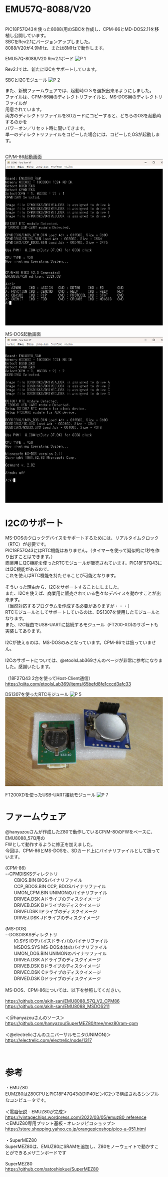 # EMU57Q-8088/V20<br>
<br>
PIC18F57Q43を使った8088/用のSBCを作成し、CPM-86とMD-DOS2.11を移植し公開しています。<br>
SBCをRev2.1にバージョンアップしました。<br>
8088/V20が4.9MHz、または8MHzで動作します。<br>

EMU57Q-8088/V20 Rev2.1ボード
![P 1](photo/P1020507.JPG)

Rev2.1では、新たにI2Cをサポートしています。<br>

SBCとI2Cモジュール
![P 2](photo/P1020510.JPG)

また、新規ファームウェアでは、起動時ＯＳを選択出来るようにしました。<br>
ファイルは、CPM-86用のディレクトリファイルと、MS-DOS用のディレクトリファイルが<br>
用意されています。<br>
両方のディレクトリファイルをSDカードにコピーすると、どちらのOSを起動時するのかを<br>
パワーオン／リセット時に聞いてきます。<br>
単一のディレクトリファイルをコピーした場合には、コピーしたOSが起動します。<br>
<br>

CP/M-86起動画面
![P 3](photo/selectCPM.png)

MS-DOS起動画面
![P 4](photo/selectMSDOS.png)

# I2Cのサポート<br>
MS-DOSのクロックデバイスをサポートするためには、リアルタイムクロック（RTC）が必要です。<br>
PIC18F57Q43にはRTC機能はありません。（タイマーを使って疑似的に1秒を作り出すことはできます。）<br>
商業用にI2C機能を使ったRTCモジュールが販売されています。PIC18F57Q43にはI2C機能があるので、<br>
これを使えばRTC機能を持たせることが可能となります。<br>
<br>
そういった理由から、I2Cをサポートすることにしました。<br>
また、I2Cを使えば、商業用に販売されている色々なデバイスを動かすことが出来ます。<br>
（当然対応するプログラムを作成する必要がありますが・・・）<br>
RTCモジュールとしてサポートしているのは、DS1307を使用したモジュールとなります。<br>
また、I2C経由でUSB-UARTに接続するモジュール（FT200-XD)のサポートも実装してあります。<br>
<br>
I2Cが使えるのは、MS-DOSのみとなっています。CPM-86では扱っていません。<br>
<br>
I2Cのサポートについては、@etoolsLab369さんのページが非常に参考になりました。感謝いたします。<br>
<br>
（18F27Q43 2台を使ってHost-Client通信）<br>
https://qiita.com/etoolsLab369/items/65befd8fe1cccd3afc33


DS1307を使ったRTCモジュール
![P 5](photo/P1020512.JPG)
![P 6](photo/P1020513.JPG)


FT200XDを使ったUSB-UART接続モジュール
![P 7](photo/P1020511.JPG)

# ファームウェア
@hanyazouさんが作成したZ80で動作しているCP/M-80のFWをベースに、EMU8088_57Q用の<br>
FWとして動作するように修正を加えました。<br>
今回は、CPM-86とMS-DOSを、SDカード上にバイナリファイルとして扱っています。<br>
<br>
(CPM-86)<br>
--CPMDISKSディレクトリ<br>
　　CBIOS.BIN        BIOSバイナリファイル<br>
　　CCP_BDOS.BIN     CCP, BDOSバイナリファイル<br>
　　UMON_CPM.BIN     UNIMONのバイナリファイル<br>
　　DRIVEA.DSK       Aドライブのディスクイメージ<br>
　　DRIVEB.DSK       Bドライブのディスクイメージ<br>
　　DRIVEI.DSK       Iドライブのディスクイメージ<br>
　　DRIVEJ.DSK       Jドライブのディスクイメージ<br>
<br>
(MS-DOS)<br>
--DOSDISKSディレクトリ<br>
　　IO.SYS           IOデバイスドライバのバイナリファイル<br>
　　MSDOS.SYS        MS-DOS本体のバイナリファイル<br>
　　UMON_DOS.BIN     UNIMONのバイナリファイル<br>
　　DRIVEA.DSK       Aドライブのディスクイメージ<br>
　　DRIVEB.DSK       Bドライブのディスクイメージ<br>
　　DRIVEC.DSK       Cドライブのディスクイメージ<br>
　　DRIVED.DSK       Dドライブのディスクイメージ<br>
<br>
MS-DOS、CPM-86については、以下を参照してください。<br>
<br>
https://github.com/akih-san/EMU8088_57Q_V2_CPM86
https://github.com/akih-san/EMU8088_MSDOS211
<br>
<br>
＜＠hanyazouさんのソース＞<br>
https://github.com/hanyazou/SuperMEZ80/tree/mez80ram-cpm<br>
<br>
＜@electrelicさんのユニバーサルモニタ(UNIMON)＞<br>
https://electrelic.com/electrelic/node/1317<br>
<br>
<br>
# 参考
・EMUZ80<br>
EUMZ80はZ80CPUとPIC18F47Q43のDIP40ピンIC2つで構成されるシンプルなコンピュータです。<br>
<br>
＜電脳伝説 - EMUZ80が完成＞  <br>
https://vintagechips.wordpress.com/2022/03/05/emuz80_reference  <br>
＜EMUZ80専用プリント基板 - オレンジピコショップ＞  <br>
https://store.shopping.yahoo.co.jp/orangepicoshop/pico-a-051.html<br>
<br>
・SuperMEZ80<br>
SuperMEZ80は、EMUZ80にSRAMを追加し、Z80をノーウェイトで動かすことができるメザニンボードです<br>
<br>
SuperMEZ80<br>
https://github.com/satoshiokue/SuperMEZ80<br>
<br>
